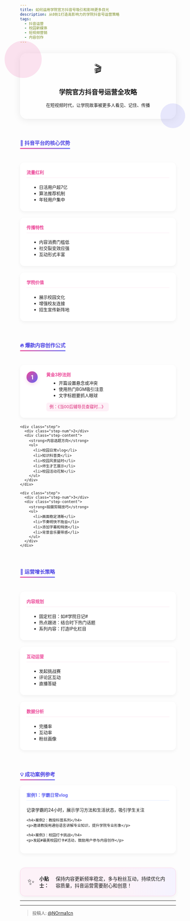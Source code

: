 ```yaml
---
title: 如何运用学院官方抖音号吸引和影响更多目光
description: 从0到1打造高影响力的学院抖音号运营策略
tags:
  - 抖音运营
  - 校园新媒体
  - 短视频营销
  - 内容创作
---
```


<div class="glass-container intro">
  <div class="blob blob-1"></div>
  <div class="blob blob-2"></div>
  <div class="glass-content">
    <div class="intro-icon">🎬</div>
    <h2>学院官方抖音号运营全攻略</h2>
    <p>在短视频时代，让学院故事被更多人看见、记住、传播</p>
  </div>
</div>

<div class="section">
  <h3>🎯 抖音平台的核心优势</h3>
  <div class="card-grid">
    <div class="card">
      <h4>流量红利</h4>
      <ul>
        <li>日活用户超7亿</li>
        <li>算法推荐机制</li>
        <li>年轻用户集中</li>
      </ul>
    </div>
    <div class="card">
      <h4>传播特性</h4>
      <ul>
        <li>内容消费门槛低</li>
        <li>社交裂变效应强</li>
        <li>互动形式丰富</li>
      </ul>
    </div>
    <div class="card">
      <h4>学院价值</h4>
      <ul>
        <li>展示校园文化</li>
        <li>增强校友连接</li>
        <li>招生宣传新阵地</li>
      </ul>
    </div>
  </div>
</div>

<div class="section">
  <h3>🔥 爆款内容创作公式</h3>
  <div class="step-list">
    <div class="step">
      <div class="step-num">1</div>
      <div class="step-content">
        <strong>黄金3秒法则</strong>
        <ul>
          <li>开篇设置悬念或冲突</li>
          <li>使用热门BGM吸引注意</li>
          <li>文字标题要抓人眼球</li>
        </ul>
        <span class="tip">例：《当00后辅导员查寝时...》</span>
      </div>
    </div>
    
    <div class="step">
      <div class="step-num">2</div>
      <div class="step-content">
        <strong>内容选题方向</strong>
        <ul>
          <li>校园日常vlog</li>
          <li>知识科普类</li>
          <li>校园风景延时</li>
          <li>师生才艺展示</li>
          <li>校园活动花絮</li>
        </ul>
      </div>
    </div>

    <div class="step">
      <div class="step-num">3</div>
      <div class="step-content">
        <strong>拍摄剪辑技巧</strong>
        <ul>
          <li>画面稳定清晰</li>
          <li>节奏明快不拖沓</li>
          <li>添加字幕和特效</li>
          <li>背景音乐要带感</li>
        </ul>
      </div>
    </div>
  </div>
</div>

<div class="section">
  <h3>🚀 运营增长策略</h3>
  <div class="strategy-grid">
    <div class="strategy-card">
      <h4>内容规划</h4>
      <ul>
        <li>固定栏目：如#学院日记#</li>
        <li>热点跟进：结合时下热门话题</li>
        <li>系列内容：打造IP化栏目</li>
      </ul>
    </div>
    <div class="strategy-card">
      <h4>互动运营</h4>
      <ul>
        <li>发起挑战赛</li>
        <li>评论区互动</li>
        <li>直播答疑</li>
      </ul>
    </div>
    <div class="strategy-card">
      <h4>数据分析</h4>
      <ul>
        <li>完播率</li>
        <li>互动率</li>
        <li>粉丝画像</li>
      </ul>
    </div>
  </div>
</div>

<div class="section">
  <h3>💡 成功案例参考</h3>
  <div class="case-study">
    <h4>案例1：学霸日常vlog</h4>
    <p>记录学霸的24小时，展示学习方法和生活状态，吸引学生关注</p>
    
    <h4>案例2：教授科普系列</h4>
    <p>邀请教授用通俗语言讲解专业知识，提升学院专业形象</p>
    
    <h4>案例3：校园打卡挑战</h4>
    <p>发起#最美校园打卡#活动，鼓励用户参与内容创作</p>
  </div>
</div>

<div class="bonus">
  <span>✨</span>
  <b>小贴士：</b>
  保持内容更新频率稳定，多与粉丝互动，持续优化内容质量，抖音运营需要耐心和创意！
</div>

<style scoped>
.glass-container {
  position: relative;
  margin: 2em auto 2em auto;
  padding: 2em 2.5em 1.5em 2.5em;
  border-radius: 1.5em;
  background: rgba(255,255,255,0.35);
  box-shadow: 0 4px 24px 0 rgba(0,0,0,0.08);
  backdrop-filter: blur(12px);
  max-width: 800px;
  text-align: center;
}
.blob {position:absolute;border-radius:50%;}
.blob-1 {width:120px;height:120px;top:-40px;left:-50px;background:rgba(236, 72, 153, 0.15);}
.blob-2 {width:80px;height:80px;bottom:-30px;right:-30px;background:rgba(99, 102, 241, 0.15);}
.glass-content {position:relative;z-index:2;}
.intro-icon {font-size:2.2em;margin-bottom:0.5em;}
.section {margin: 3em auto; max-width: 800px;}
.section h3 {color: #4f46e5; margin-bottom: 1.5em; position: relative; display: inline-block;}
.section h3:after {
  content: '';
  position: absolute;
  bottom: -8px;
  left: 0;
  width: 100%;
  height: 3px;
  background: linear-gradient(90deg, #ec4899, #6366f1);
  border-radius: 3px;
}

.card-grid, .strategy-grid {
  display: grid;
  grid-template-columns: repeat(auto-fit, minmax(250px, 1fr));
  gap: 1.5em;
  margin: 2em 0;
}

.card, .strategy-card, .case-study {
  background: white;
  padding: 1.5em;
  border-radius: 1em;
  box-shadow: 0 4px 12px rgba(0,0,0,0.05);
  transition: transform 0.3s ease, box-shadow 0.3s ease;
}

.card:hover, .strategy-card:hover {
  transform: translateY(-5px);
  box-shadow: 0 8px 20px rgba(0,0,0,0.1);
}

.card h4, .strategy-card h4, .case-study h4 {
  color: #ec4899;
  margin-top: 0;
  padding-bottom: 0.5em;
  border-bottom: 2px solid #fdf2f8;
}

.case-study h4 {
  color: #6366f1;
  border-bottom-color: #eef2ff;
}

.step-list {margin:2em auto;max-width:800px;}
.step {
  display:flex;
  align-items:flex-start;
  margin-bottom:1.6em;
  background: white;
  padding: 1.5em;
  border-radius: 1em;
  box-shadow: 0 4px 12px rgba(0,0,0,0.05);
}
.step-num {
  flex-shrink:0;
  width:2em;
  height:2em;
  background:linear-gradient(135deg, #ec4899, #6366f1);
  color:#fff;
  font-weight:bold;
  border-radius:50%;
  display:flex;
  align-items:center;
  justify-content:center;
  font-size:1.3em;
  margin-right:1.5em;
  box-shadow:0 4px 12px rgba(236, 72, 153, 0.2);
}
.step-content {flex:1;}
.step-content strong {color:#ec4899;}
.tip {
  display:inline-block;
  background:rgba(236, 72, 153, 0.08);
  color:#db2777;
  border-radius:0.5em;
  padding:0.3em 0.8em;
  font-size:0.95em;
  margin-top:0.5em;
  line-height:1.5;
}
ul {margin:0.5em 0 0.5em 1.2em;}
.bonus {
  margin: 3em auto 0 auto;
  max-width: 800px;
  padding: 1.5em;
  background: linear-gradient(90deg, #fdf2f8 60%, #f5f3ff 100%);
  border-radius: 1em;
  font-size: 1.1em;
  display: flex;
  align-items: center;
  gap: 1em;
  border: 1px solid #fbcfe8;
  box-shadow: 0 4px 12px rgba(0,0,0,0.05);
}

.bonus span {
  font-size: 1.8em;
  flex-shrink: 0;
}

/* 暗色模式适配 */
@media (prefers-color-scheme: dark) {
  .glass-container {
    background: rgba(30, 41, 59, 0.45);
    color: #f3f4f6;
  }
  .blob-1 {background: rgba(236, 72, 153, 0.15);}
  .blob-2 {background: rgba(99, 102, 241, 0.15);}
  .card, .strategy-card, .step, .case-study {
    background: rgba(30, 41, 59, 0.8);
    color: #e2e8f0;
  }
  .card h4, .strategy-card h4 {
    color: #f9a8d4;
    border-color: #4c1d95;
  }
  .case-study h4 {
    color: #a5b4fc;
    border-color: #3730a3;
  }
  .bonus {
    background: linear-gradient(90deg, #4c1d95 60%, #3730a3 100%);
    color: #e9d5ff;
    border-color: #7e22ce;
  }
  .step-content strong {color: #f9a8d4;}
  .tip {
    background: rgba(236, 72, 153, 0.15);
    color: #f9a8d4;
  }
  ul {color: #e2e8f0;}
}
</style>

---

---

> 投稿人: [@NOrma1cn](https://github.com/NOrma1cn)
